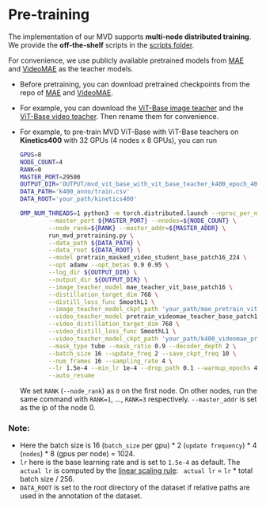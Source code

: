 # Pre-training

The implementation of our MVD supports **multi-node distributed training**. We provide the **off-the-shelf** scripts in the [scripts folder](scripts).

For convenience, we use publicly available pretrained models from [MAE](https://github.com/facebookresearch/mae) and [VideoMAE](https://github.com/MCG-NJU/VideoMAE) as the teacher models.
- Before pretraining, you can download pretrained checkpoints from the repo of [MAE](https://github.com/facebookresearch/mae) and [VideoMAE](https://github.com/MCG-NJU/VideoMAE/blob/main/MODEL_ZOO.md).
- For example, you can download the [ViT-Base image teacher](https://dl.fbaipublicfiles.com/mae/pretrain/mae_pretrain_vit_base.pth) and the [ViT-Base video teacher](https://drive.google.com/file/d/1tEhLyskjb755TJ65ptsrafUG2llSwQE1/view?usp=sharing). Then rename them for convenience.

- For example, to pre-train MVD ViT-Base with ViT-Base teachers on **Kinetics400** with 32 GPUs (4 nodes x 8 GPUs), you can run

  ```bash
  GPUS=8
  NODE_COUNT=4
  RANK=0
  MASTER_PORT=29500
  OUTPUT_DIR='OUTPUT/mvd_vit_base_with_vit_base_teacher_k400_epoch_400'
  DATA_PATH='k400_anno/train.csv'
  DATA_ROOT='your_path/kinetics400'

  OMP_NUM_THREADS=1 python3 -m torch.distributed.launch --nproc_per_node=${GPUS} \
          --master_port ${MASTER_PORT} --nnodes=${NODE_COUNT} \
          --node_rank=${RANK} --master_addr=${MASTER_ADDR} \
          run_mvd_pretraining.py \
          --data_path ${DATA_PATH} \
          --data_root ${DATA_ROOT} \
          --model pretrain_masked_video_student_base_patch16_224 \
          --opt adamw --opt_betas 0.9 0.95 \
          --log_dir ${OUTPUT_DIR} \
          --output_dir ${OUTPUT_DIR} \
          --image_teacher_model mae_teacher_vit_base_patch16 \
          --distillation_target_dim 768 \
          --distill_loss_func SmoothL1 \
          --image_teacher_model_ckpt_path 'your_path/mae_pretrain_vit_base.pth' \
          --video_teacher_model pretrain_videomae_teacher_base_patch16_224 \
          --video_distillation_target_dim 768 \
          --video_distill_loss_func SmoothL1 \
          --video_teacher_model_ckpt_path 'your_path/k400_videomae_pretrain_base_patch16_224_frame_16x4_tube_mask_ratio_0.9_e1600.pth' \
          --mask_type tube --mask_ratio 0.9 --decoder_depth 2 \
          --batch_size 16 --update_freq 2 --save_ckpt_freq 10 \
          --num_frames 16 --sampling_rate 4 \
          --lr 1.5e-4 --min_lr 1e-4 --drop_path 0.1 --warmup_epochs 40 --epochs 401 \
          --auto_resume
  ```

  We set `RANK` (`--node_rank`) as `0` on the first node. On other nodes, run the same command with `RANK=1`, ..., `RANK=3` respectively.  `--master_addr` is set as the ip of the node 0.

### Note:

- Here the batch size is 16 (`batch_size` per gpu) * 2 (`update frequency`) * 4 (`nodes`) * 8 (gpus per node) = 1024.
- `lr` here is the base learning rate and is set to `1.5e-4` as default. The ` actual lr` is computed by the [linear scaling rule](https://arxiv.org/abs/1706.02677): `` actual lr`` = `lr` * total batch size / 256.
- `DATA_ROOT` is set to the root directory of the dataset if relative paths are used in the annotation of the dataset.
